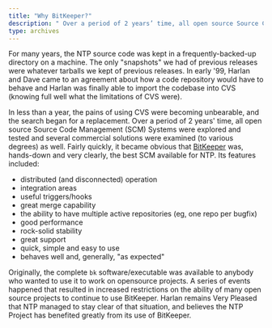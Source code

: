 ```yaml
---
title: "Why BitKeeper?"
description: " Over a period of 2 years’ time, all open source Source Code Management (SCM) Systems were explored and tested and several commercial solutions were examined as well. It became obvious that BitKeeper was, hands-down and very clearly, the best SCM available for NTP."
type: archives
---
```


For many years, the NTP source code was kept in a frequently-backed-up directory on a machine. The only "snapshots" we had of previous releases were whatever tarballs we kept of previous releases. In early '99, Harlan and Dave came to an agreement about how a code repository would have to behave and Harlan was finally able to import the codebase into CVS (knowing full well what the limitations of CVS were).

In less than a year, the pains of using CVS were becoming unbearable, and the search began for a replacement. Over a period of 2 years' time, all open source Source Code Management (SCM) Systems were explored and tested and several commercial solutions were examined (to various degrees) as well. Fairly quickly, it became obvious that [BitKeeper](https://www.bitkeeper.org/) was, hands-down and very clearly, the best SCM available for NTP. Its features included:

* distributed (and disconnected) operation
* integration areas
* useful triggers/hooks
* great merge capability
* the ability to have multiple active repositories (eg, one repo per bugfix)
* good performance
* rock-solid stability
* great support
* quick, simple and easy to use
* behaves well and, generally, "as expected" 

Originally, the complete `bk` software/executable was available to anybody who wanted to use it to work on opensource projects. A series of events happened that resulted in increased restrictions on the ability of many open source projects to continue to use BitKeeper. Harlan remains Very Pleased that NTP managed to stay clear of that situation, and believes the NTP Project has benefited greatly from its use of BitKeeper. 